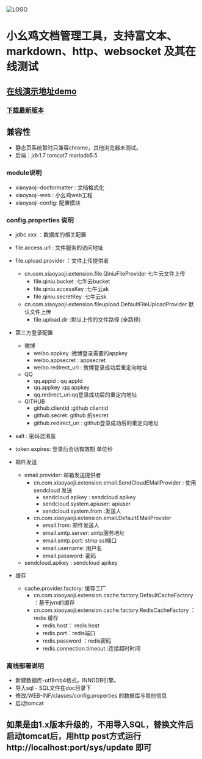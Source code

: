 ![LOGO](http://www.xiaoyaoji.com.cn/assets/img/logo/full.png)
# 小幺鸡文档管理工具，支持富文本、markdown、http、websocket 及其在线测试
## [在线演示地址demo](http://www.xiaoyaoji.com.cn/project/demo/view)


### [下载最新版本](http://git.oschina.net/zhoujingjie/apiManager/releases)

## 兼容性
* 静态页系统暂时只兼容chrome，其他浏览器未测试。
* 后端：jdk1.7 tomcat7  mariadb5.5


### module说明
* xiaoyaoji-docformatter : 文档格式化
* xiaoyaoji-web : 小幺鸡web工程
* xiaoyaoji-config: 配置模块



### config.properties 说明
* jdbc.xxx ：数据库的相关配置
* file.access.url : 文件服务的访问地址
* file.upload.provider ：文件上传提供者
    * cn.com.xiaoyaoji.extension.file.QiniuFileProvider 七牛云文件上传
        * file.qiniu.bucket :七牛云bucket
        * file.qiniu.accessKey :七牛云ak
        * file.qiniu.secretKey :七牛云sk
    * cn.com.xiaoyaoji.extension.fileupload.DefaultFileUploadProvider 默认文件上传
        * file.upload.dir :默认上传的文件路径 (全路径)
         
* 第三方登录配置
    * 微博
        * weibo.appkey :微博登录需要的appkey
        * weibo.appsecret : appsecret   
        * weibo.redirect_uri :   微博登录成功后重定向地址
    * QQ
        * qq.appid : qq appId
        * qq.appkey :qq appkey 
        * qq.redirect_uri:qq登录成功后的重定向地址
    * GITHUB
        * github.clientid :github clientid
        * github.secret: github 的secret
        * github.redirect_uri : github登录成功后的重定向地址
* salt : 密码混淆盐
* token.expires: 登录后会话有效期 单位秒
* 邮件发送
    * email.provider: 邮箱发送提供者
        * cn.com.xiaoyaoji.extension.email.SendCloudEMailProvider : 使用sendcloud 发送
            * sendcloud.apikey  : sendcloud apikey
            * sendcloud.system.apiuser: apiuser
            * sendcloud.system.from :发送人
        * cn.com.xiaoyaoji.extension.email.DefaultEMailProvider
            * email.from: 邮件发送人
            * email.smtp.server: smtp服务地址
            * email.smtp.port: stmp ssl端口
            * email.username: 用户名
            * email.password: 密码
    * sendcloud.apikey : sendcloud apikey
* 缓存
    * cache.provider.factory: 缓存工厂
        * cn.com.xiaoyaoji.extension.cache.factory.DefaultCacheFactory ：基于jvm的缓存
        * cn.com.xiaoyaoji.extension.cache.factory.RedisCacheFactory   ：redis 缓存
            * redis.host： redis host
            * redis.port：redis端口
            * redis.password ：redis密码
            * redis.connection.timeout :连接超时时间
            
            

### 离线部署说明
* 新建数据库-utf8mb4格式，INNODB引擎。
* 导入sql - SQL文件在doc目录下
* 修改/WEB-INF/classes/config.properties 的数据库与其他信息
* 启动tomcat


## 如果是由1.x版本升级的，不用导入SQL，替换文件后启动tomcat后，用http post方式运行http://localhost:port/sys/update 即可
